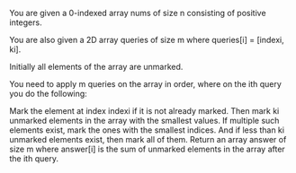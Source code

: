You are given a 0-indexed array nums of size n consisting of positive integers.

You are also given a 2D array queries of size m where queries[i] = [indexi, ki].

Initially all elements of the array are unmarked.

You need to apply m queries on the array in order, where on the ith query you do the following:

Mark the element at index indexi if it is not already marked.
Then mark ki unmarked elements in the array with the smallest values. If multiple such elements exist, mark the ones
with the smallest indices. And if less than ki unmarked elements exist, then mark all of them.
Return an array answer of size m where answer[i] is the sum of unmarked elements in the array after the ith query.